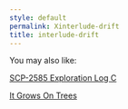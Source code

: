 ```yaml
---
style: default
permalink: Xinterlude-drift
title: interlude-drift
---
```

You may also like:

[SCP-2585 Exploration Log C](http://scp-wiki.net/scp-2585-exploration-log-c)

[It Grows On Trees](http://scp-wiki.net/it-grows-on-trees)
